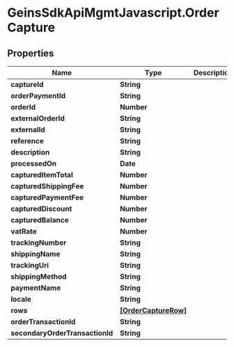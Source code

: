 # GeinsSdkApiMgmtJavascript.OrderCapture

## Properties

Name | Type | Description | Notes
------------ | ------------- | ------------- | -------------
**captureId** | **String** |  | [optional] 
**orderPaymentId** | **String** |  | [optional] 
**orderId** | **Number** |  | [optional] 
**externalOrderId** | **String** |  | [optional] 
**externalId** | **String** |  | [optional] 
**reference** | **String** |  | [optional] 
**description** | **String** |  | [optional] 
**processedOn** | **Date** |  | [optional] 
**capturedItemTotal** | **Number** |  | [optional] 
**capturedShippingFee** | **Number** |  | [optional] 
**capturedPaymentFee** | **Number** |  | [optional] 
**capturedDiscount** | **Number** |  | [optional] 
**capturedBalance** | **Number** |  | [optional] 
**vatRate** | **Number** |  | [optional] 
**trackingNumber** | **String** |  | [optional] 
**shippingName** | **String** |  | [optional] 
**trackingUri** | **String** |  | [optional] 
**shippingMethod** | **String** |  | [optional] 
**paymentName** | **String** |  | [optional] 
**locale** | **String** |  | [optional] 
**rows** | [**[OrderCaptureRow]**](OrderCaptureRow.md) |  | [optional] 
**orderTransactionId** | **String** |  | [optional] 
**secondaryOrderTransactionId** | **String** |  | [optional] 


